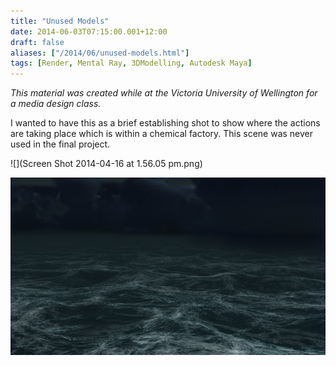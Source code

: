 ```yaml
---
title: "Unused Models"
date: 2014-06-03T07:15:00.001+12:00
draft: false
aliases: ["/2014/06/unused-models.html"]
tags: [Render, Mental Ray, 3DModelling, Autodesk Maya]
---
```


_This material was created while at the Victoria University of Wellington for a media design class._

I wanted to have this as a brief establishing shot to show where the actions are taking place which is within a chemical factory. This scene was never used in the final project.

![](Screen Shot 2014-04-16 at 1.56.05 pm.png)

![](quickrender.png)
